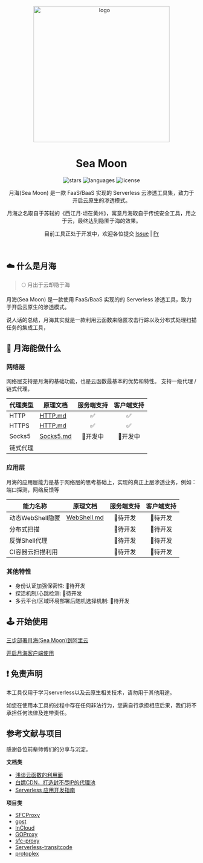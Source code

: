 <p align="center">
    <img src="https://cdn.dvkunion.cn/github/logo.png" width="360" alt="logo"/>
</p>
<h1 align="center">Sea Moon</h1>

<p align="center">

<img src="https://img.shields.io/github/stars/DVKunion/SeaMoon.svg"  alt="stars"/>
<img src="https://img.shields.io/github/languages/top/DVKunion/SeaMoon.svg?&color=red" alt="languages">
<img src="https://img.shields.io/github/license/DVKunion/SeaMoon.svg"  alt="license"/>
</p>

<p align="center">
    月海(Sea Moon) 是一款 FaaS/BaaS 实现的 Serverless 云渗透工具集，致力于开启云原生的渗透模式。  
</p>
<p align="center">
    月海之名取自于苏轼的《西江月·顷在黄州》，寓意月海取自于传统安全工具，用之于云，最终达到隐匿于海的效果。
</p>
<p align="center">
目前工具正处于开发中，欢迎各位提交 <a href="https://github.com/DVKunion/SeaMoon/issues">Issue</a> |  <a href="https://github.com/DVKunion/SeaMoon/pulls">Pr</a>
</p>

<br />

## ☁️ 什么是月海

> 🌕 月出于云却隐于海

月海(Sea Moon) 是一款使用 FaaS/BaaS 实现的的 Serverless 渗透工具，致力于开启云原生的渗透模式。

说人话的总结，月海其实就是一款利用云函数来隐匿攻击行踪以及分布式处理扫描任务的集成工具，

## 🌟 月海能做什么

### 网络层

网络层支持是月海的基础功能，也是云函数最基本的优势和特性。 支持一级代理 / 链式代理，

| 代理类型   | 原理文档                                                                          | 服务端支持 | 客户端支持 |
|--------|-------------------------------------------------------------------------------|:-----:|:-----:|
| HTTP   | [HTTP.md](https://github.com/DVKunion/SeaMoon/blob/main/docs/net/HTTP.md)     |   ✅   |   ✅   |
| HTTPS  | [HTTP.md](https://github.com/DVKunion/SeaMoon/blob/main/docs/net/HTTP.md)     |   ✅   |   ✅   |
| Socks5 | [Socks5.md](https://github.com/DVKunion/SeaMoon/blob/main/docs/net/SOCKS5.md) | 🐶开发中 | 🐶开发中 |
| 链式代理   |                                                                               |       |       |

### 应用层

月海的应用层能力是基于网络层的思考基础上，实现的真正上层渗透业务，例如：端口探测，网络反馈等

| 能力名称         | 原理文档                                                                              | 服务端支持 | 客户端支持 |
|--------------|-----------------------------------------------------------------------------------|:-----:|:-----:|
| 动态WebShell隐匿 | [WebShell.md](https://github.com/DVKunion/SeaMoon/blob/main/docs/app/WEBSHELL.md) | 🐷待开发 | 🐷待开发 |
| 分布式扫描        |                                                                                   | 🐷待开发 | 🐷待开发 |
| 反弹Shell代理    |                                                                                   | 🐷待开发 | 🐷待开发 |
| CI容器云扫描利用    |                                                                                   | 🐷待开发 | 🐷待开发 |

### 其他特性

+ 身份认证加强保密性: 🐷待开发
+ 探活机制/心跳检测: 🐷待开发
+ 多云平台/区域环境部署后随机选择机制: 🐷待开发

## 🕹 ️开始使用

[三步部署月海(Sea Moon)到阿里云](https://github.com/DVKunion/SeaMoon/blob/main/docs/DEPLOY.md)

[开启月海客户端使用](https://github.com/DVKunion/SeaMoon/blob/main/docs/START.md)

## ❗ 免责声明

本工具仅用于学习serverless以及云原生相关技术，请勿用于其他用途。

如您在使用本工具的过程中存在任何非法行为，您需自行承担相应后果，我们将不承担任何法律及连带责任。

## 参考文献与项目

感谢各位前辈师傅们的分享与沉淀。

**文档类**

+ [浅谈云函数的利用面](https://xz.aliyun.com/t/9502)
+ [白嫖CDN，打造封不尽IP的代理池](https://freewechat.com/a/MzI0MDI5MTQ3OQ==/2247484068/1)
+ [Serverless 应用开发指南](https://serverless.ink/)

**项目类**

+ [SFCProxy](https://github.com/shimmeris/SCFProxy)
+ [gost](https://github.com/ginuerzh/gost)
+ [InCloud](https://github.com/inbug-team/InCloud)
+ [GOProxy](https://github.com/snail007/goproxy)
+ [sfc-proxy](https://github.com/Sakurasan/scf-proxy)
+ [Serverless-transitcode](https://github.com/copriwolf/serverless-transitcode)
+ [protoplex](https://github.com/SapphicCode/protoplex)